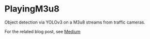 # PlayingM3u8
Object detection via YOLOv3 on a M3u8 streams from traffic cameras.

For the related blog post, see [Medium](https://medium.com/@v.tesin/taking-on-border-jam-with-yolov3-part-1-c49b2cb21135)
